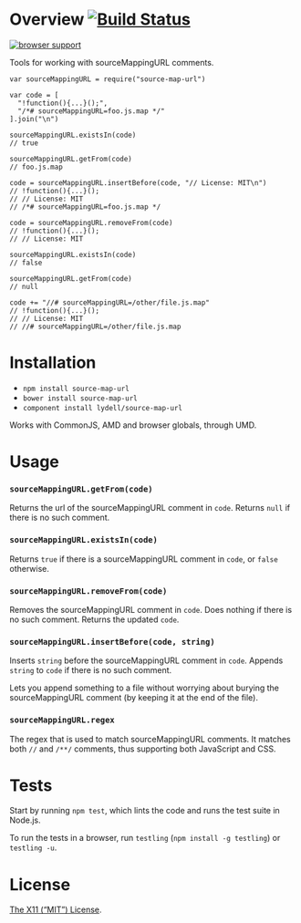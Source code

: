 <h1 id="overview-%21build-status">Overview <a href="https://travis-ci.org/lydell/source-map-url"><img src="https://travis-ci.org/lydell/source-map-url.png?branch=master" alt="Build Status" /></a></h1>

<p><a href="https://ci.testling.com/lydell/source-map-url"><img src="https://ci.testling.com/lydell/source-map-url.png" alt="browser support" /></a></p>

<p>Tools for working with sourceMappingURL comments.</p>

<pre><code class="js">var sourceMappingURL = require("source-map-url")

var code = [
  "!function(){...}();",
  "/*# sourceMappingURL=foo.js.map */"
].join("\n")

sourceMappingURL.existsIn(code)
// true

sourceMappingURL.getFrom(code)
// foo.js.map

code = sourceMappingURL.insertBefore(code, "// License: MIT\n")
// !function(){...}();
// // License: MIT
// /*# sourceMappingURL=foo.js.map */

code = sourceMappingURL.removeFrom(code)
// !function(){...}();
// // License: MIT

sourceMappingURL.existsIn(code)
// false

sourceMappingURL.getFrom(code)
// null

code += "//# sourceMappingURL=/other/file.js.map"
// !function(){...}();
// // License: MIT
// //# sourceMappingURL=/other/file.js.map
</code></pre>

<h1 id="installation">Installation</h1>

<ul>
<li><code>npm install source-map-url</code></li>
<li><code>bower install source-map-url</code></li>
<li><code>component install lydell/source-map-url</code></li>
</ul>

<p>Works with CommonJS, AMD and browser globals, through UMD.</p>

<h1 id="usage">Usage</h1>

<h3 id="%60sourcemappingurl.getfromcode%60"><code>sourceMappingURL.getFrom(code)</code></h3>

<p>Returns the url of the sourceMappingURL comment in <code>code</code>. Returns <code>null</code> if
there is no such comment.</p>

<h3 id="%60sourcemappingurl.existsincode%60"><code>sourceMappingURL.existsIn(code)</code></h3>

<p>Returns <code>true</code> if there is a sourceMappingURL comment in <code>code</code>, or <code>false</code>
otherwise.</p>

<h3 id="%60sourcemappingurl.removefromcode%60"><code>sourceMappingURL.removeFrom(code)</code></h3>

<p>Removes the sourceMappingURL comment in <code>code</code>. Does nothing if there is no
such comment. Returns the updated <code>code</code>.</p>

<h3 id="%60sourcemappingurl.insertbeforecode%2C-string%60"><code>sourceMappingURL.insertBefore(code, string)</code></h3>

<p>Inserts <code>string</code> before the sourceMappingURL comment in <code>code</code>. Appends
<code>string</code> to <code>code</code> if there is no such comment.</p>

<p>Lets you append something to a file without worrying about burying the
sourceMappingURL comment (by keeping it at the end of the file).</p>

<h3 id="%60sourcemappingurl.regex%60"><code>sourceMappingURL.regex</code></h3>

<p>The regex that is used to match sourceMappingURL comments. It matches both <code>//</code>
and <code>/**/</code> comments, thus supporting both JavaScript and CSS.</p>

<h1 id="tests">Tests</h1>

<p>Start by running <code>npm test</code>, which lints the code and runs the test suite in Node.js.</p>

<p>To run the tests in a browser, run <code>testling</code> (<code>npm install -g testling</code>) or <code>testling -u</code>.</p>

<h1 id="license">License</h1>

<p><a href="LICENSE">The X11 (“MIT”) License</a>.</p>
